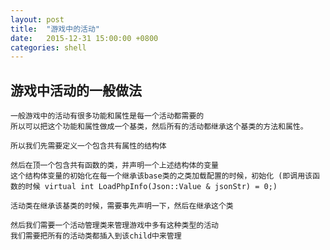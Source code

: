 ```yaml
---
layout: post
title:	"游戏中的活动"
date:	2015-12-31 15:00:00 +0800
categories: shell
---
```


## 游戏中活动的一般做法

	一般游戏中的活动有很多功能和属性是每一个活动都需要的
	所以可以把这个功能和属性做成一个基类，然后所有的活动都继承这个基类的方法和属性。
	
	所以我们先需要定义一个包含共有属性的结构体
	
	然后在顶一个包含共有函数的类，并声明一个上述结构体的变量 
	这个结构体变量的初始化在每一个继承该base类的之类加载配置的时候，初始化 (即调用该函数的时候 virtual int LoadPhpInfo(Json::Value & jsonStr) = 0;)	
	
	活动类在继承该基类的时候，需要事先声明一下，然后在继承这个类
	
	然后我们需要一个活动管理类来管理游戏中多有这种类型的活动 
	我们需要把所有的活动类都插入到该child中来管理 
	
	
	
	
	
	
	